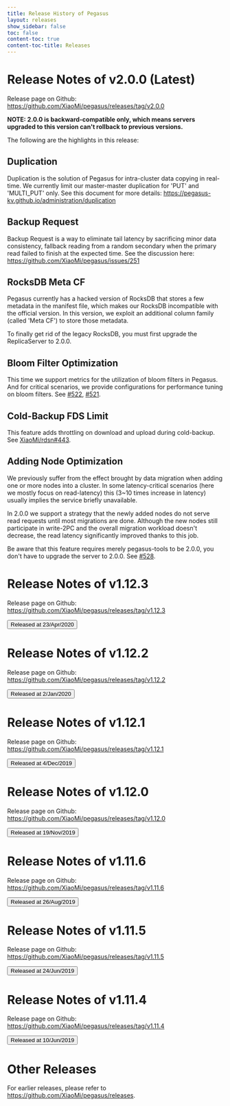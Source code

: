 ```yaml
---
title: Release History of Pegasus
layout: releases
show_sidebar: false
toc: false
content-toc: true
content-toc-title: Releases
---
```


# Release Notes of v2.0.0 (Latest)

Release page on Github: <https://github.com/XiaoMi/pegasus/releases/tag/v2.0.0>

**NOTE: 2.0.0 is backward-compatible only, which means servers upgraded to this version can't rollback to previous versions.**

The following are the highlights in this release:

## Duplication

Duplication is the solution of Pegasus for intra-cluster data copying in real-time. We currently limit our master-master duplication for 'PUT' and 'MULTI_PUT' only. See this document for more details:
<https://pegasus-kv.github.io/administration/duplication>

## Backup Request

Backup Request is a way to eliminate tail latency by sacrificing minor data consistency, fallback reading from a random secondary when the primary read failed to finish at the expected time.
See the discussion here: <https://github.com/XiaoMi/pegasus/issues/251>

## RocksDB Meta CF

Pegasus currently has a hacked version of RocksDB that stores a few metadata in the manifest file, which makes our RocksDB incompatible with the official version. In this version, we exploit an additional column family (called 'Meta CF') to store those metadata.

To finally get rid of the legacy RocksDB, you must first upgrade the ReplicaServer to 2.0.0.

## Bloom Filter Optimization

This time we support metrics for the utilization of bloom filters in Pegasus. And for critical scenarios, we provide configurations for performance tuning on bloom filters.
See [#522](https://github.com/XiaoMi/pegasus/pull/522), [#521](https://github.com/XiaoMi/pegasus/pull/521).

## Cold-Backup FDS Limit

This feature adds throttling on download and upload during cold-backup.
See [XiaoMi/rdsn#443](https://github.com/XiaoMi/rdsn/pull/443).

## Adding Node Optimization

We previously suffer from the effect brought by data migration when adding one or more nodes into a cluster. In some latency-critical scenarios (here we mostly focus on read-latency) this (3~10 times increase in latency) usually implies the service briefly unavailable.

In 2.0.0 we support a strategy that the newly added nodes do not serve read requests until most migrations are done. Although the new nodes still participate in write-2PC and the overall migration workload doesn't decrease, the read latency significantly improved thanks to this job.

Be aware that this feature requires merely pegasus-tools to be 2.0.0, you don't have to upgrade the server to 2.0.0. See [#528](https://github.com/XiaoMi/pegasus/pull/528).

# Release Notes of v1.12.3

Release page on Github: <https://github.com/XiaoMi/pegasus/releases/tag/v1.12.3>

<button class="button release-button" data-target="#modal_v1_12_3">Released at 23/Apr/2020</button>


# Release Notes of v1.12.2

Release page on Github: <https://github.com/XiaoMi/pegasus/releases/tag/v1.12.2>

<button class="button release-button" data-target="#modal_v1_12_2">Released at 2/Jan/2020</button>


# Release Notes of v1.12.1

Release page on Github: <https://github.com/XiaoMi/pegasus/releases/tag/v1.12.1>

<button class="button release-button" data-target="#modal_v1_12_1">Released at 4/Dec/2019</button>

# Release Notes of v1.12.0

Release page on Github: <https://github.com/XiaoMi/pegasus/releases/tag/v1.12.0>

<button class="button release-button" data-target="#modal_v1_12_0">Released at 19/Nov/2019</button>

# Release Notes of v1.11.6

Release page on Github: <https://github.com/XiaoMi/pegasus/releases/tag/v1.11.6>

<button class="button release-button" data-target="#modal_v1_11_6">Released at 26/Aug/2019</button>

# Release Notes of v1.11.5

Release page on Github: <https://github.com/XiaoMi/pegasus/releases/tag/v1.11.5>

<button class="button release-button" data-target="#modal_v1_11_5">Released at 24/Jun/2019</button>

# Release Notes of v1.11.4

Release page on Github: <https://github.com/XiaoMi/pegasus/releases/tag/v1.11.4>

<button class="button release-button" data-target="#modal_v1_11_4">Released at 10/Jun/2019</button>

# Other Releases

For earlier releases, please refer to <https://github.com/XiaoMi/pegasus/releases>.
